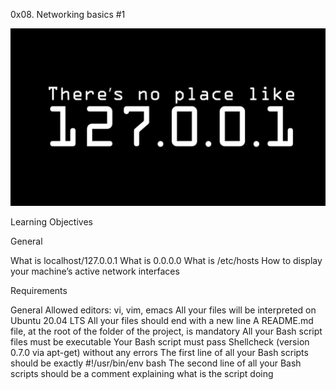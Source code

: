0x08. Networking basics #1


![alt text](image.png)

Learning Objectives

General

What is localhost/127.0.0.1
What is 0.0.0.0
What is /etc/hosts
How to display your machine’s active network interfaces


Requirements

General
Allowed editors: vi, vim, emacs
All your files will be interpreted on Ubuntu 20.04 LTS
All your files should end with a new line
A README.md file, at the root of the folder of the project, is mandatory
All your Bash script files must be executable
Your Bash script must pass Shellcheck (version 0.7.0 via apt-get) without any errors
The first line of all your Bash scripts should be exactly #!/usr/bin/env bash
The second line of all your Bash scripts should be a comment explaining what is the script doing
